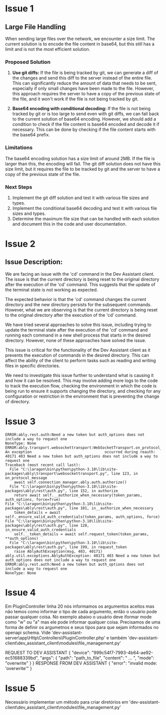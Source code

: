# Issue 1

## Large File Handling

When sending large files over the network, we encounter a size limit. The current solution is to encode the file content in base64, but this still has a limit and is not the most efficient solution.

### Proposed Solution

1. **Use git diffs:** If the file is being tracked by git, we can generate a diff of the changes and send this diff to the server instead of the entire file. This can significantly reduce the amount of data that needs to be sent, especially if only small changes have been made to the file. However, this approach requires the server to have a copy of the previous state of the file, and it won't work if the file is not being tracked by git.

2. **Base64 encoding with conditional decoding:** If the file is not being tracked by git or is too large to send even with git diffs, we can fall back to the current solution of base64 encoding. However, we should add a condition to check if the file content is base64 encoded and decode it if necessary. This can be done by checking if the file content starts with the base64 prefix.

### Limitations

The base64 encoding solution has a size limit of around 2MB. If the file is larger than this, the encoding will fail. The git diff solution does not have this size limit, but it requires the file to be tracked by git and the server to have a copy of the previous state of the file.

### Next Steps

1. Implement the git diff solution and test it with various file sizes and types.
2. Implement the conditional base64 decoding and test it with various file sizes and types.
3. Determine the maximum file size that can be handled with each solution and document this in the code and user documentation.

# Issue 2

## Issue Description:

We are facing an issue with the 'cd' command in the Dev Assistant client. The issue is that the current directory is being reset to the original directory after the execution of the 'cd' command. This suggests that the update of the terminal state is not working as expected.

The expected behavior is that the 'cd' command changes the current directory and the new directory persists for the subsequent commands. However, what we are observing is that the current directory is being reset to the original directory after the execution of the 'cd' command.

We have tried several approaches to solve this issue, including trying to update the terminal state after the execution of the 'cd' command and running each command in a new shell process that starts in the desired directory. However, none of these approaches have solved the issue.

This issue is critical for the functionality of the Dev Assistant client as it prevents the execution of commands in the desired directory. This can affect the ability of the client to perform tasks such as reading and writing files in specific directories.

We need to investigate this issue further to understand what is causing it and how it can be resolved. This may involve adding more logs to the code to track the execution flow, checking the environment in which the code is being run to ensure it supports changing the directory, and checking for any configuration or restriction in the environment that is preventing the change of directory.

# Issue 3

```
ERROR:ably.rest.auth:Need a new token but auth_options does not include a way to request one
NoneType: None
ERROR:ably.transport.websockettransport:WebSocketTransport.on_protocol_message(): An exception                                 occurred during reauth: 40171 403 Need a new token but auth_options does not include a way to request one
Traceback (most recent call last):
  File "C:\laragon\bin\python\python-3.10\lib\site-packages\ably\transport\websockettransport.py", line 123, in on_protocol_message
    await self.connection_manager.ably.auth.authorize()
  File "C:\laragon\bin\python\python-3.10\lib\site-packages\ably\rest\auth.py", line 152, in authorize
    return await self.__authorize_when_necessary(token_params, auth_options, force=True)
File "C:\laragon\bin\python\python-3.10\lib\site-packages\ably\rest\auth.py", line 101, in__authorize_when_necessary
    token_details = await self._ensure_valid_auth_credentials(token_params, auth_options, force)
File "C:\laragon\bin\python\python-3.10\lib\site-packages\ably\rest\auth.py", line 128, in_ensure_valid_auth_credentials
    self.__token_details = await self.request_token(token_params, **auth_options)
  File "C:\laragon\bin\python\python-3.10\lib\site-packages\ably\rest\auth.py", line 199, in request_token
    raise AblyAuthException(msg, 403, 40171)
ably.util.exceptions.AblyAuthException: 40171 403 Need a new token but auth_options does not include a way to request one
ERROR:ably.rest.auth:Need a new token but auth_options does not include a way to request one
NoneType: None
```

# Issue 4

Em PluginController linha 20 nós informamos os argumentos aceitos mas não temos como informar o tipo de cada argumento, então o usuário pode passar qualquer coisa.
No exemplo abaixo o usuário deve iformar mode como "w" ou "a" mas ele pode informar qualquer coisa. Precisamos de uma forma de definir os argumetnos e seus tipos para que sejam informados no openapi schema.
Vide 'dev-assistant-server\app\Http\Controllers\PluginController.php' e também 'dev-assistant-client\dev_assistant_client\modules\file_management.py'

REQUEST TO DEV ASSISTANT
{
  "device": "999c54f7-7993-4b64-ae92-ec51688339bd",
  "args": {
    "path": "path_to_file",
    "content": " ... ",
    "mode": "overwrite"
  }
}
RESPONSE FROM DEV ASSISTANT
{
  "error": "invalid mode: 'overwrite'"
}

# Issue 5

Necessário implementar um método para criar diretórios em 'dev-assistant-client\dev_assistant_client\modules\file_management.py'